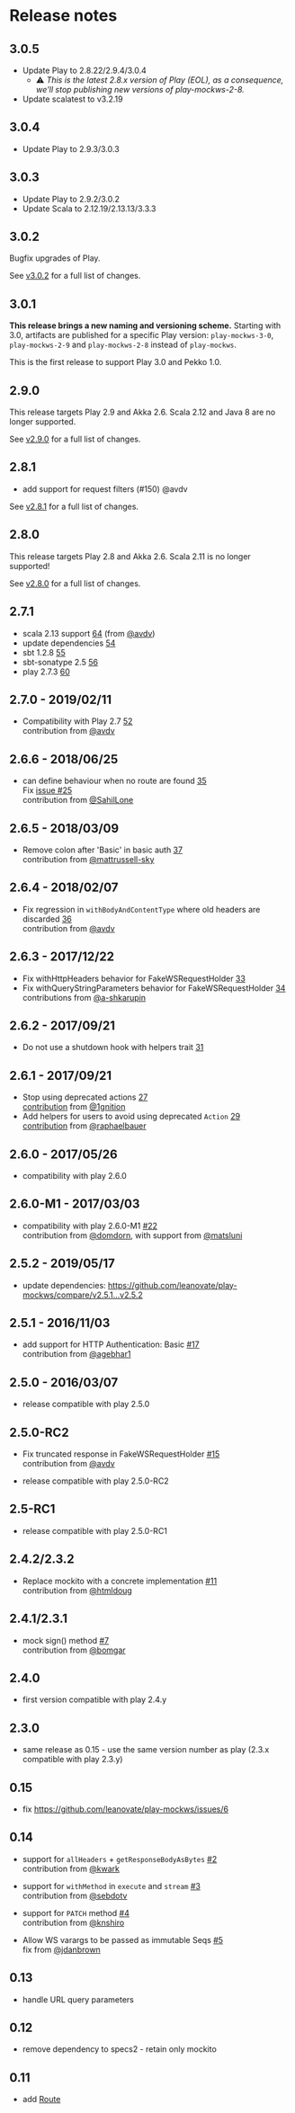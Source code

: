 # Release notes

## 3.0.5

- Update Play to 2.8.22/2.9.4/3.0.4
  - ⚠️ _This is the latest 2.8.x version of Play (EOL), as a consequence, we'll stop publishing new versions of play-mockws-2-8._
- Update scalatest to v3.2.19

## 3.0.4

- Update Play to 2.9.3/3.0.3

## 3.0.3

- Update Play to 2.9.2/3.0.2
- Update Scala to 2.12.19/2.13.13/3.3.3

## 3.0.2

Bugfix upgrades of Play.

See [v3.0.2](https://github.com/leanovate/play-mockws/releases/tag/v2.9.0) for a full list of changes.

## 3.0.1

**This release brings a new naming and versioning scheme.**
Starting with 3.0, artifacts are published for a specific Play version: `play-mockws-3-0`, `play-mockws-2-9` and `play-mockws-2-8` instead of `play-mockws`.

This is the first release to support Play 3.0 and Pekko 1.0. 

## 2.9.0

This release targets Play 2.9 and Akka 2.6. Scala 2.12 and Java 8 are no longer supported.

See [v2.9.0](https://github.com/leanovate/play-mockws/releases/tag/v2.9.0) for a full list of changes.

## 2.8.1

- add support for request filters (#150) @avdv

See [v2.8.1](https://github.com/leanovate/play-mockws/releases/tag/v2.8.1) for a full list of changes.

## 2.8.0

This release targets Play 2.8 and Akka 2.6. Scala 2.11 is no longer supported!

See [v2.8.0](https://github.com/leanovate/play-mockws/releases/tag/v2.8.0) for a full list of changes.

## 2.7.1

- scala 2.13 support [64](https://github.com/leanovate/play-mockws/pull/64) (from [@avdv](https://github.com/avdv))
- update dependencies [54](https://github.com/leanovate/play-mockws/pull/54)
- sbt 1.2.8 [55](https://github.com/leanovate/play-mockws/pull/55)
- sbt-sonatype 2.5 [56](https://github.com/leanovate/play-mockws/pull/56)
- play 2.7.3 [60](https://github.com/leanovate/play-mockws/pull/60)

## 2.7.0 - 2019/02/11

- Compatibility with Play 2.7 [52](https://github.com/leanovate/play-mockws/pull/52)  
  contribution from [@avdv](https://github.com/avdv)

## 2.6.6 - 2018/06/25

- can define behaviour when no route are found [35](https://github.com/leanovate/play-mockws/pull/35)  
  Fix [issue #25](https://github.com/leanovate/play-mockws/issues/25)  
  contribution from [@SahilLone](https://github.com/SahilLone)


## 2.6.5 - 2018/03/09

- Remove colon after 'Basic' in basic auth [37](https://github.com/leanovate/play-mockws/pull/37)  
  contribution from [@mattrussell-sky](https://github.com/mattrussell-sky)

## 2.6.4 - 2018/02/07

- Fix regression in `withBodyAndContentType` where old headers are discarded [36](https://github.com/leanovate/play-mockws/pull/36)  
  contribution from [@avdv](https://github.com/avdv)

## 2.6.3 - 2017/12/22

- Fix withHttpHeaders behavior for FakeWSRequestHolder [33](https://github.com/leanovate/play-mockws/pull/33)
- Fix withQueryStringParameters behavior for FakeWSRequestHolder [34](https://github.com/leanovate/play-mockws/pull/34)  
  contributions from [@a-shkarupin](https://github.com/a-shkarupin)

## 2.6.2 - 2017/09/21

- Do not use a shutdown hook with helpers trait [31](https://github.com/leanovate/play-mockws/pull/31)

## 2.6.1 - 2017/09/21

- Stop using deprecated actions [27](https://github.com/leanovate/play-mockws/issues/27)  
  [contribution](https://github.com/leanovate/play-mockws/pull/28) from [@1gnition](https://github.com/1gnition)
- Add helpers for users to avoid using deprecated `Action` [29](https://github.com/leanovate/play-mockws/issues/29)  
  [contribution](https://github.com/leanovate/play-mockws/pull/30) from [@raphaelbauer](https://github.com/raphaelbauer)

## 2.6.0 - 2017/05/26

- compatibility with play 2.6.0

## 2.6.0-M1 - 2017/03/03

- compatibility with play 2.6.0-M1 [#22](https://github.com/leanovate/play-mockws/pull/22)  
  contribution from [@domdorn](https://github.com/domdorn), with support from [@matsluni](https://github.com/matsluni)

## 2.5.2 - 2019/05/17

- update dependencies: https://github.com/leanovate/play-mockws/compare/v2.5.1...v2.5.2

## 2.5.1 - 2016/11/03

- add support for HTTP Authentication: Basic [#17](https://github.com/leanovate/play-mockws/pull/17)  
  contribution from [@agebhar1](https://github.com/agebhar1)

## 2.5.0 - 2016/03/07

- release compatible with play 2.5.0

## 2.5.0-RC2

- Fix truncated response in FakeWSRequestHolder [#15](https://github.com/leanovate/play-mockws/pull/15)  
  contribution from [@avdv](https://github.com/avdv)

- release compatible with play 2.5.0-RC2

## 2.5-RC1

- release compatible with play 2.5.0-RC1

## 2.4.2/2.3.2

- Replace mockito with a concrete implementation [#11](https://github.com/leanovate/play-mockws/pull/11)  
  contribution from [@htmldoug](https://github.com/htmldoug)

## 2.4.1/2.3.1

- mock sign() method [#7](https://github.com/leanovate/play-mockws/pull/7)  
  contribution from [@bomgar](https://github.com/bomgar)

## 2.4.0

- first version compatible with play 2.4.y

## 2.3.0

- same release as 0.15 - use the same version number as play (2.3.x compatible with play 2.3.y)

## 0.15

- fix https://github.com/leanovate/play-mockws/issues/6

## 0.14

- support for `allHeaders` + `getResponseBodyAsBytes` [#2](https://github.com/leanovate/play-mockws/pull/2)  
  contribution from [@kwark](https://github.com/kwark)

- support for `withMethod` in `execute` and `stream` [#3](https://github.com/leanovate/play-mockws/pull/3)  
  contribution from [@sebdotv](https://github.com/sebdotv)

- support for `PATCH` method [#4](https://github.com/leanovate/play-mockws/pull/4)  
  contribution from [@knshiro](https://github.com/knshiro)

- Allow WS varargs to be passed as immutable Seqs [#5](https://github.com/leanovate/play-mockws/pull/5)  
  fix from [@jdanbrown](https://github.com/jdanbrown)

## 0.13

- handle URL query parameters

## 0.12

- remove dependency to specs2 - retain only mockito

## 0.11

- add [Route](play-mockws/src/main/scala/mockws/Route.scala)
